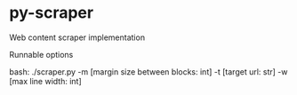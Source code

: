 # py-scraper
Web content scraper implementation

Runnable options

bash: ./scraper.py -m [margin size between blocks: int] -t [target url: str] -w [max line width: int]